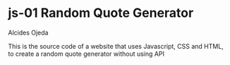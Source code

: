 # js-01 Random Quote Generator

Alcides Ojeda

This is the source code of a website that uses Javascript, CSS and HTML, to create a random quote generator without using API
